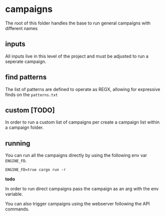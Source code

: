# campaigns

The root of this folder handles the base to run general campaigns with different names

## inputs

All inputs live in this level of the project and must be adjusted to run a seperate campaign.

## find patterns

The list of patterns are defined to operate as REGX, allowing for expressive finds on the `patterns.txt`

## custom [TODO]

In order to run a custom list of campaigns per create a campaign list within a campaign folder.

## running

You can run all the campaigns directly by using the following env var `ENGINE_FD`.

`ENGINE_FD=true cargo run -r`

**todo**

In order to run direct campaigns pass the campaign as an arg with the env variable.

You can also trigger campaigns using the webserver following the API commands.
